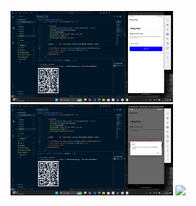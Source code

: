 <p float="left">
    <img src="A!.png" width="260" />
    <img src="A@.png" width="260" />
    <img src="A#.png" width="260" />
</p>